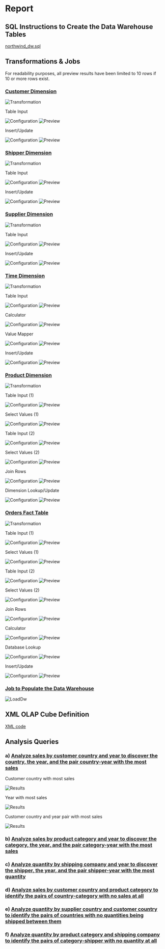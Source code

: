 # Report

## SQL Instructions to Create the Data Warehouse Tables

[northwind_dw.sql](../sql/northwind_dw.sql)

## Transformations & Jobs

For readability purposes, all preview results have been limited to 10 rows if 10 or more rows exist.

### [Customer Dimension](../etl/DimCustomer.ktr)

![Transformation](screenshots/DimCustomer/DimCustomer.png)

Table Input

![Configuration](screenshots/DimCustomer/TableInput.configuration.png)
![Preview](screenshots/DimCustomer/TableInput.preview.png)

Insert/Update

![Configuration](screenshots/DimCustomer/InsertUpdate.configuration.png)
![Preview](screenshots/DimCustomer/InsertUpdate.preview.png)

### [Shipper Dimension](../etl/DimShipper.ktr)

![Transformation](screenshots/DimShipper/DimShipper.png)

Table Input

![Configuration](screenshots/DimShipper/TableInput.configuration.png)
![Preview](screenshots/DimShipper/TableInput.preview.png)

Insert/Update

![Configuration](screenshots/DimShipper/InsertUpdate.configuration.png)
![Preview](screenshots/DimShipper/InsertUpdate.preview.png)

### [Supplier Dimension](../etl/DimSupplier.ktr)

![Transformation](screenshots/DimSupplier/DimSupplier.png)

Table Input

![Configuration](screenshots/DimSupplier/TableInput.configuration.png)
![Preview](screenshots/DimSupplier/TableInput.preview.png)

Insert/Update

![Configuration](screenshots/DimSupplier/InsertUpdate.configuration.png)
![Preview](screenshots/DimSupplier/InsertUpdate.preview.png)

### [Time Dimension](../etl/DimTime.ktr)

![Transformation](screenshots/DimTime/DimTime.png)

Table Input

![Configuration](screenshots/DimTime/TableInput.configuration.png)
![Preview](screenshots/DimTime/TableInput.preview.png)

Calculator

![Configuration](screenshots/DimTime/Calculator.configuration.png)
![Preview](screenshots/DimTime/Calculator.preview.png)

Value Mapper

![Configuration](screenshots/DimTime/ValueMapper.configuration.png)
![Preview](screenshots/DimTime/ValueMapper.preview.png)

Insert/Update

![Configuration](screenshots/DimTime/InsertUpdate.configuration.png)
![Preview](screenshots/DimTime/InsertUpdate.preview.png)

### [Product Dimension](../etl/DimProduct.ktr)

![Transformation](screenshots/DimProduct/DimProduct.png)

Table Input (1)

![Configuration](screenshots/DimProduct/TableInput.1.configuration.png)
![Preview](screenshots/DimProduct/TableInput.1.preview.png)

Select Values (1)

![Configuration](screenshots/DimProduct/SelectValues.1.configuration.png)
![Preview](screenshots/DimProduct/SelectValues.1.preview.png)

Table Input (2)

![Configuration](screenshots/DimProduct/TableInput.2.configuration.png)
![Preview](screenshots/DimProduct/TableInput.2.preview.png)

Select Values (2)

![Configuration](screenshots/DimProduct/SelectValues.2.configuration.png)
![Preview](screenshots/DimProduct/SelectValues.2.preview.png)

Join Rows

![Configuration](screenshots/DimProduct/JoinRows.configuration.png)
![Preview](screenshots/DimProduct/JoinRows.preview.png)

Dimension Lookup/Update

![Configuration](screenshots/DimProduct/DimensionLookupUpdate.configuration.png)
![Preview](screenshots/DimProduct/DimensionLookupUpdate.preview.png)

### [Orders Fact Table](../etl/FactOrder.ktr)

![Transformation](screenshots/FactOrder/FactOrder.png)

Table Input (1)

![Configuration](screenshots/FactOrder/TableInput.1.configuration.png)
![Preview](screenshots/FactOrder/TableInput.1.preview.png)

Select Values (1)

![Configuration](screenshots/FactOrder/SelectValues.1.configuration.png)
![Preview](screenshots/FactOrder/SelectValues.1.preview.png)

Table Input (2)

![Configuration](screenshots/FactOrder/TableInput.2.configuration.png)
![Preview](screenshots/FactOrder/TableInput.2.preview.png)

Select Values (2)

![Configuration](screenshots/FactOrder/SelectValues.2.configuration.png)
![Preview](screenshots/FactOrder/SelectValues.2.preview.png)

Join Rows

![Configuration](screenshots/FactOrder/JoinRows.configuration.png)
![Preview](screenshots/FactOrder/JoinRows.preview.png)

Calculator

![Configuration](screenshots/FactOrder/Calculator.configuration.png)
![Preview](screenshots/FactOrder/Calculator.preview.png)

Database Lookup

![Configuration](screenshots/FactOrder/DatabaseLookup.configuration.png)
![Preview](screenshots/FactOrder/DatabaseLookup.preview.png)

Insert/Update

![Configuration](screenshots/FactOrder/InsertUpdate.configuration.png)
![Preview](screenshots/FactOrder/InsertUpdate.preview.png)

### [Job to Populate the Data Warehouse](../etl/LoadDw.kjb)

![LoadDw](screenshots/LoadDw.png)

## XML OLAP Cube Definition

[XML code](../olap/northwind_dw.xml)

## Analysis Queries

### a) [Analyze sales by customer country and year to discover the country, the year, and the pair country-year with the most sales](../analysis/customer-country-year.md)

Customer country with most sales

![Results](screenshots/queries/customer-country-most-sales.png)

Year with most sales

![Results](screenshots/queries/year-most-sales.png)

Customer country and year pair with most sales

![Results](screenshots/queries/customer-country-year-pair-most-sales.png)

### b) [Analyze sales by product category and year to discover the category, the year, and the pair category-year with the most sales](../analysis/product-category-year.md)

### c) [Analyze quantity by shipping company and year to discover the shipper, the year, and the pair shipper-year with the most quantity](../analysis/shipping-company-year.md)

### d) [Analyze sales by customer country and product category to identify the pairs of country-category with no sales at all](../analysis/customer-country-product-category.md)

### e) [Analyze quantity by supplier country and customer country to identify the pairs of countries with no quantities being shipped between them](../analysis/supplier-country-customer-country.md)

### f) [Analyze quantity by product category and shipping company to identify the pairs of category-shipper with no quantity at all](../analysis/product-category-shipping-company.md)
